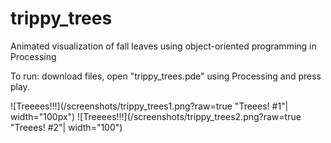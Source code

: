 # trippy_trees
Animated visualization of fall leaves using object-oriented programming in Processing

To run: download files, open "trippy_trees.pde" using Processing and press play.

![Treeees!!!](/screenshots/trippy_trees1.png?raw=true "Treees! #1"| width="100px")
![Treeees!!!](/screenshots/trippy_trees2.png?raw=true "Treees! #2"| width="100")
